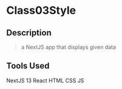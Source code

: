 # Class03Style

## Description
> a NextJS app that displays given data



## Tools Used
NextJS 13
React
HTML
CSS
JS
